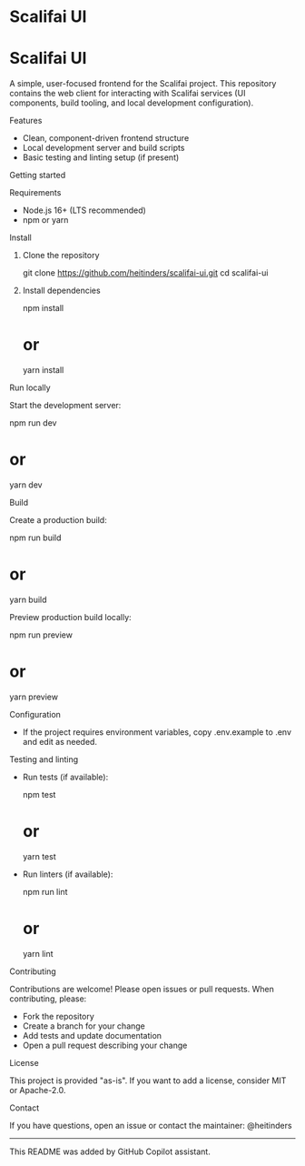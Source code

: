 # Scalifai UI

Scalifai UI
============

A simple, user-focused frontend for the Scalifai project. This repository contains the web client for interacting with Scalifai services (UI components, build tooling, and local development configuration).

Features
- Clean, component-driven frontend structure
- Local development server and build scripts
- Basic testing and linting setup (if present)

Getting started

Requirements
- Node.js 16+ (LTS recommended)
- npm or yarn

Install

1. Clone the repository

   git clone https://github.com/heitinders/scalifai-ui.git
   cd scalifai-ui

2. Install dependencies

   npm install
   # or
   yarn install

Run locally

Start the development server:

   npm run dev
   # or
   yarn dev

Build

Create a production build:

   npm run build
   # or
   yarn build

Preview production build locally:

   npm run preview
   # or
   yarn preview

Configuration

- If the project requires environment variables, copy .env.example to .env and edit as needed.

Testing and linting

- Run tests (if available):

   npm test
   # or
   yarn test

- Run linters (if available):

   npm run lint
   # or
   yarn lint

Contributing

Contributions are welcome! Please open issues or pull requests. When contributing, please:
- Fork the repository
- Create a branch for your change
- Add tests and update documentation
- Open a pull request describing your change

License

This project is provided "as-is". If you want to add a license, consider MIT or Apache-2.0.

Contact

If you have questions, open an issue or contact the maintainer: @heitinders

---
This README was added by GitHub Copilot assistant.
